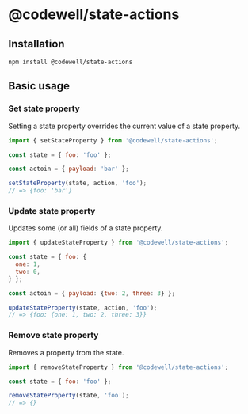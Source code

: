 # @codewell/state-actions

## Installation
```
npm install @codewell/state-actions
```

## Basic usage

### Set state property
Setting a state property overrides the current value of a state property.
```JavaScript
import { setStateProperty } from '@codewell/state-actions';

const state = { foo: 'foo' };

const actoin = { payload: 'bar' };

setStateProperty(state, action, 'foo');
// => {foo: 'bar'}
```

### Update state property
Updates some (or all) fields of a state property.
```JavaScript
import { updateStateProperty } from '@codewell/state-actions';

const state = { foo: {
  one: 1,
  two: 0,
} };

const actoin = { payload: {two: 2, three: 3} };

updateStateProperty(state, action, 'foo');
// => {foo: {one: 1, two: 2, three: 3}}
```

### Remove state property
Removes a property from the state.
```JavaScript
import { removeStateProperty } from '@codewell/state-actions';

const state = { foo: 'foo' };

removeStateProperty(state, 'foo');
// => {}
```